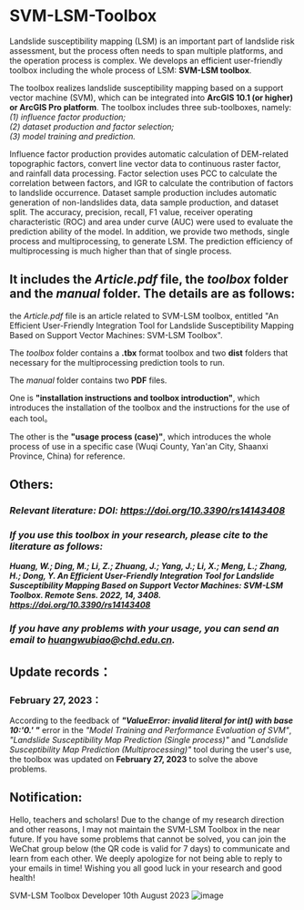 # SVM-LSM-Toolbox
Landslide susceptibility mapping (LSM) is an important part of landslide risk assessment, but the process often needs to span multiple platforms, and the operation process is complex. We develops an efficient user-friendly toolbox including the whole process of LSM: **SVM-LSM toolbox**.

The toolbox realizes landslide susceptibility mapping based on a support vector machine (SVM), which can be integrated into **ArcGIS 10.1 (or higher) or ArcGIS Pro platform**. The toolbox includes three sub-toolboxes, namely:  
  *(1) influence factor production;*  
  *(2) dataset production and factor selection;*  
  *(3) model training and prediction.*

Influence factor production provides automatic calculation of DEM-related topographic factors, convert line vector data to continuous raster factor, and rainfall data processing. Factor selection uses PCC to calculate the correlation between factors, and IGR to calculate the contribution of factors to landslide occurrence. Dataset sample production includes automatic generation of non-landslides data, data sample production, and dataset split. The accuracy, precision, recall, F1 value, receiver operating characteristic (ROC) and area under curve (AUC) were used to evaluate the prediction ability of the model. In addition, we provide two methods, single process and multiprocessing, to generate LSM. The prediction efficiency of multiprocessing is much higher than that of single process.

## It includes the *Article.pdf* file, the *toolbox* folder and the *manual* folder. The details are as follows:

the *Article.pdf* file is an article related to SVM-LSM toolbox, entitled "An Efficient User-Friendly Integration Tool for Landslide Susceptibility Mapping Based on Support Vector Machines: SVM-LSM Toolbox".

The *toolbox* folder contains a **.tbx** format toolbox and  two **dist** folders that necessary for the multiprocessing prediction tools to run.

The *manual* folder contains two **PDF** files.

  One is **"installation instructions and toolbox introduction"**, which introduces the installation of the toolbox and the instructions for the use of each tool。

  The other is the **"usage process (case)"**, which introduces the whole process of use in a specific case (Wuqi County, Yan'an City, Shaanxi Province, China) for reference.
  
## Others:

### ***Relevant literature: DOI: https://doi.org/10.3390/rs14143408***

### ***If you use this toolbox in your research, please cite to the literature as follows:***  
***Huang, W.; Ding, M.; Li, Z.; Zhuang, J.; Yang, J.; Li, X.; Meng, L.; Zhang, H.; Dong, Y. An Efficient User-Friendly Integration Tool for Landslide Susceptibility Mapping Based on Support Vector Machines: SVM-LSM Toolbox. Remote Sens. 2022, 14, 3408. https://doi.org/10.3390/rs14143408***

### ***If you have any problems with your usage, you can send an email to huangwubiao@chd.edu.cn.***

## Update records：
### February 27, 2023：
  According to the feedback of ***"ValueError: invalid literal for int() with base 10:'0.' "*** error in the *"Model Training and Performance Evaluation of SVM"*, *"Landslide Susceptibility Map Prediction (Single process)"* and *"Landslide Susceptibility Map Prediction (Multiprocessing)"* tool during the user's use, the toolbox was updated on **February 27, 2023** to solve the above problems.

## Notification:
Hello, teachers and scholars!
Due to the change of my research direction and other reasons, I may not maintain the SVM-LSM Toolbox in the near future. If you have some problems that cannot be solved, you can join the WeChat group below (the QR code is valid for 7 days) to communicate and learn from each other. We deeply apologize for not being able to reply to your emails in time!
Wishing you all good luck in your research and good health!

SVM-LSM Toolbox Developer
10th August 2023
![image](https://github.com/HuangWBill/SVM-LSM-Toolbox/assets/76198298/fcfd064e-3992-46ef-8789-596c6b4a2386)
